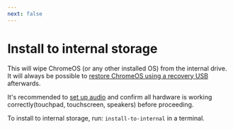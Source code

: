```yaml
---
next: false
---
```


# Install to internal storage

This will wipe ChromeOS (or any other installed OS) from the internal drive. It will always be possible
to [restore ChromeOS using a recovery USB](https://support.google.com/chromebook/answer/1080595?hl=en) afterwards.

It's recommended to [set up audio](/docs/depthboot/audio) and confirm all hardware is working correctly(touchpad,
touchscreen, speakers) before proceeding.

To install to internal storage, run: ``install-to-internal`` in a terminal.
